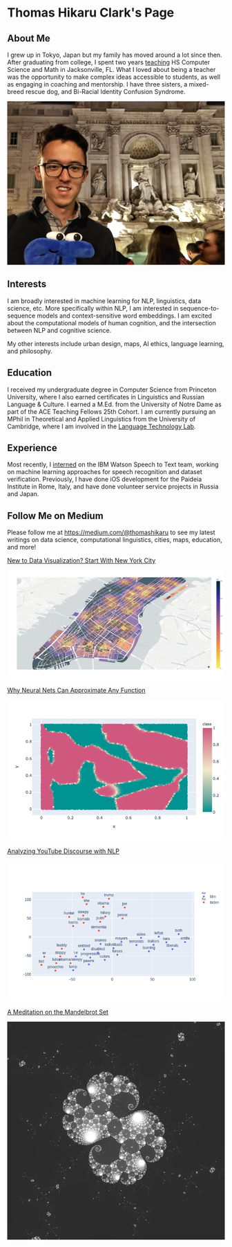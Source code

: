 # Thomas Hikaru Clark's Page

## About Me
I grew up in Tokyo, Japan but my family has moved around a lot since then. After graduating from college, I spent two years [teaching](https://ace.nd.edu/news/getting-things-done-escape-room-style) HS Computer Science and Math in Jacksonville, FL. What I loved about being a teacher was the opportunity to make complex ideas accessible to students, as well as engaging in coaching and mentorship. I have three sisters, a mixed-breed rescue dog, and Bi-Racial Identity Confusion Syndrome. 

![](pirome.jpeg)

## Interests
I am broadly interested in machine learning for NLP, linguistics, data science, etc. More specifically within NLP, I am interested in sequence-to-sequence models and context-sensitive word embeddings. I am excited about the computational models of human cognition, and the intersection between NLP and cognitive science. 

My other interests include urban design, maps, AI ethics, language learning, and philosophy. 

## Education
I received my undergraduate degree in Computer Science from Princeton University, where I also earned certificates in Linguistics and Russian Language & Culture. 
I earned a M.Ed. from the University of Notre Dame as part of the ACE Teaching Fellows 25th Cohort. I am currently pursuing an MPhil in Theoretical and Applied Linguistics from the University of Cambridge, where I am involved in the [Language Technology Lab](http://ltl.mml.cam.ac.uk/).

## Experience
Most recently, I [interned](https://medium.com/ibm-watson/summer-intern-report-improving-the-watson-speech-data-pipeline-dffe82e71187) on the IBM Watson Speech to Text team, working on machine learning approaches for speech recognition and dataset verification. Previously, I have done iOS development for the Paideia Institute in Rome, Italy, and have done volunteer service projects in Russia and Japan. 

## Follow Me on Medium
Please follow me at https://medium.com/@thomashikaru to see my latest writings on data science, computational linguistics, cities, maps, education, and more! 

[New to Data Visualization? Start With New York City](https://towardsdatascience.com/new-to-data-visualization-start-with-new-york-city-107785f836ab)

![](manhattan_library_dist.jpg)

[Why Neural Nets Can Approximate Any Function](https://towardsdatascience.com/why-neural-nets-can-approximate-any-function-a878768502f0)

![](2dheat.jpg)

[Analyzing YouTube Discourse with NLP](https://towardsdatascience.com/analyze-youtube-discourse-and-find-troll-bots-with-python-410daacbba6b)

![](fox_2.png)

[A Meditation on the Mandelbrot Set](https://medium.com/swlh/a-meditation-on-the-mandelbrot-set-45fcb52ab673)

![](mandelbrot24.png)

